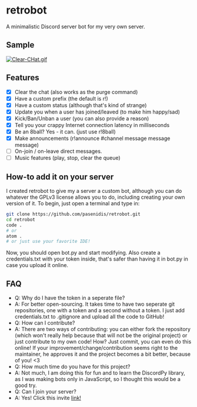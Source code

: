 # retrobot
A minimalistic Discord server bot for my very own server.

## Sample
[![Clear-CHat.gif](https://i.postimg.cc/6p4bPDTP/Clear-CHat.gif)](https://postimg.cc/ZWZLBs8P)

## Features
- [x] Clear the chat (also works as the purge command)
- [x] Have a custom prefix (the default is r!)
- [x] Have a custom status (although that's kind of strange)
- [x] Update you when a user has joined/leaved (to make him happy/sad)
- [x] Kick/Ban/Unban a user (you can also provide a reason)
- [x] Tell you your crappy Internet connection latency in milliseconds
- [x] Be an 8ball? Yes - it can. (just use r!8ball)
- [x] Make announcements (r!announce #channel message message message)
- [ ] On-join / on-leave direct messages.
- [ ] Music features (play, stop, clear the queue)

## How-to add it on your server
I created retrobot to give my a server a custom bot, although you can do whatever the GPLv3 license allows you to do, including creating your own version of it.
To begin, just open a terminal and type in:
```bash
git clone https://github.com/pasenidis/retrobot.git
cd retrobot
code .
# or
atom .
# or just use your favorite IDE!
```
Now, you should open bot.py and start modifying.
Also create a credentials.txt with your token inside, that's safer than having it in bot.py in case you upload it online.

## FAQ
* Q: Why do I have the token in a seperate file?
* A: For better open-sourcing. It takes time to have two seperate git repositories, one with a token and a second without a token. I just add credentials.txt to .gitignore and upload all the code to GitHub!
* Q: How can I contribute?
* A: There are two ways of contributing: you can either fork the repository (which won't really help because that will not be the original project) or just contribute to my own code! How? Just commit, you can even do this online! If your improvement/change/contribution seems right to the maintainer, he approves it and the project becomes a bit better, because of you! <3
* Q: How much time do you have for this project?
* A: Not much, I am doing this for fun and to learn the DiscordPy library, as I was making bots only in JavaScript, so I thought this would be a good try.
* Q: Can I join your server?
* A: Yes! Click this invite [link!](https://discord.gg/FtQ769f)
